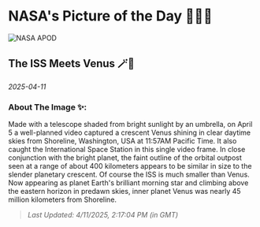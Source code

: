 
# NASA's Picture of the Day 🧑‍🚀💫

  ![NASA APOD](https://apod.nasa.gov/apod/image/2504/Venus-ISSsingleframe.jpeg)
  
  ## The ISS Meets Venus 🪄🌌
  
  _2025-04-11_
  
  ### About The Image ✨: 
  
  Made with a telescope shaded from bright sunlight by an umbrella, on April 5 a well-planned video captured a crescent Venus shining in clear daytime skies from Shoreline, Washington, USA at 11:57AM Pacific Time. It also caught the International Space Station in this single video frame. In close conjunction with the bright planet, the faint outline of the orbital outpost seen at a range of about 400 kilometers appears to be similar in size to the slender planetary crescent. Of course the ISS is much smaller than Venus. Now appearing as planet Earth's brilliant morning star and climbing above the eastern horizon in predawn skies, inner planet Venus was nearly 45 million kilometers from Shoreline.
  
  
  
  > _Last Updated: 4/11/2025, 2:17:04 PM (in GMT)_
  